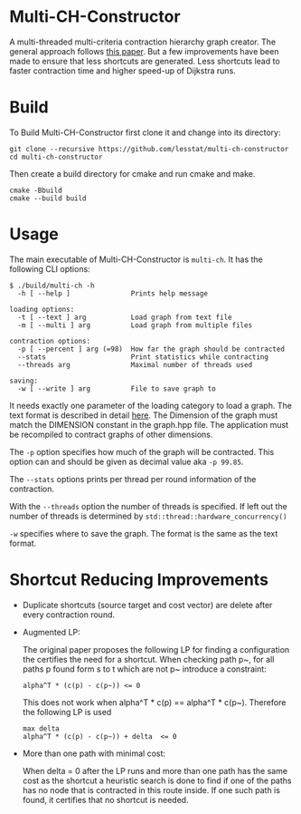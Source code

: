 # Multi-CH-Constructor

A multi-threaded multi-criteria contraction hierarchy graph
creator. The general approach follows [this
paper](http://drops.dagstuhl.de/opus/volltexte/2017/7625/). But a
few improvements have been made to ensure that less shortcuts are
generated. Less shortcuts lead to faster contraction time and higher
speed-up of Dijkstra runs.

# Build
To Build Multi-CH-Constructor first clone it and change into its directory:

``` shell
git clone --recursive https://github.com/lesstat/multi-ch-constructor
cd multi-ch-constructor
```

Then create a build directory for cmake and run cmake and make.
``` shell
cmake -Bbuild
cmake --build build
```

# Usage
The main executable of Multi-CH-Constructor is ``multi-ch``. It has the following CLI options:

``` shell
$ ./build/multi-ch -h
  -h [ --help ]               Prints help message

loading options:
  -t [ --text ] arg           Load graph from text file
  -m [ --multi ] arg          Load graph from multiple files

contraction options:
  -p [ --percent ] arg (=98)  How far the graph should be contracted
  --stats                     Print statistics while contracting
  --threads arg               Maximal number of threads used

saving:
  -w [ --write ] arg          File to save graph to
```

It needs exactly one parameter of the loading category to load a
graph. The text format is described in detail
[here](https://github.com/Lesstat/cyclops/blob/master/README.md#graph-data). The
Dimension of the graph must match the DIMENSION constant in the
graph.hpp file. The application must be recompiled to contract graphs
of other dimensions.

The ``-p`` option specifies how much of the graph will be
contracted. This option can and should be given as decimal value aka
``-p 99.85``.

The ``--stats`` options prints per thread per round information of the contraction.

With the ``--threads`` option the number of threads is specified. If
left out the number of threads is determined by
``std::thread::hardware_concurrency()``

``-w`` specifies where to save the graph. The format is the same as
the text format. 


# Shortcut Reducing Improvements

- Duplicate shortcuts (source target and cost vector) are delete after
  every contraction round.
- Augmented LP:

    The original paper proposes the following LP for finding a
    configuration the certifies the need for a shortcut.
    When checking path p~, for all paths p found form s to t which are not
    p~ introduce a constraint:
    
    ```
    alpha^T * (c(p) - c(p~)) <= 0
    ```
    This does not work when alpha^T \* c(p) == alpha^T \* c(p~). Therefore
    the following LP is used
    ```
    max delta
    alpha^T * (c(p) - c(p~)) + delta  <= 0
    ```
- More than one path with minimal cost:
 
   When delta = 0 after the LP runs and more than one path has the
   same cost as the shortcut a heuristic search is done to find if one
   of the paths has no node that is contracted in this route
   inside. If one such path is found, it certifies that no shortcut is needed.




